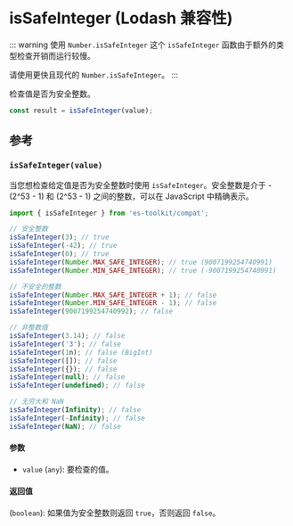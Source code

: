 # isSafeInteger (Lodash 兼容性)

::: warning 使用 `Number.isSafeInteger`
这个 `isSafeInteger` 函数由于额外的类型检查开销而运行较慢。

请使用更快且现代的 `Number.isSafeInteger`。
:::

检查值是否为安全整数。

```typescript
const result = isSafeInteger(value);
```

## 参考

### `isSafeInteger(value)`

当您想检查给定值是否为安全整数时使用 `isSafeInteger`。安全整数是介于 -(2^53 - 1) 和 (2^53 - 1) 之间的整数，可以在 JavaScript 中精确表示。

```typescript
import { isSafeInteger } from 'es-toolkit/compat';

// 安全整数
isSafeInteger(3); // true
isSafeInteger(-42); // true
isSafeInteger(0); // true
isSafeInteger(Number.MAX_SAFE_INTEGER); // true (9007199254740991)
isSafeInteger(Number.MIN_SAFE_INTEGER); // true (-9007199254740991)

// 不安全的整数
isSafeInteger(Number.MAX_SAFE_INTEGER + 1); // false
isSafeInteger(Number.MIN_SAFE_INTEGER - 1); // false
isSafeInteger(9007199254740992); // false

// 非整数值
isSafeInteger(3.14); // false
isSafeInteger('3'); // false
isSafeInteger(1n); // false (BigInt)
isSafeInteger([]); // false
isSafeInteger({}); // false
isSafeInteger(null); // false
isSafeInteger(undefined); // false

// 无穷大和 NaN
isSafeInteger(Infinity); // false
isSafeInteger(-Infinity); // false
isSafeInteger(NaN); // false
```

#### 参数

- `value` (`any`): 要检查的值。

#### 返回值

(`boolean`): 如果值为安全整数则返回 `true`，否则返回 `false`。

